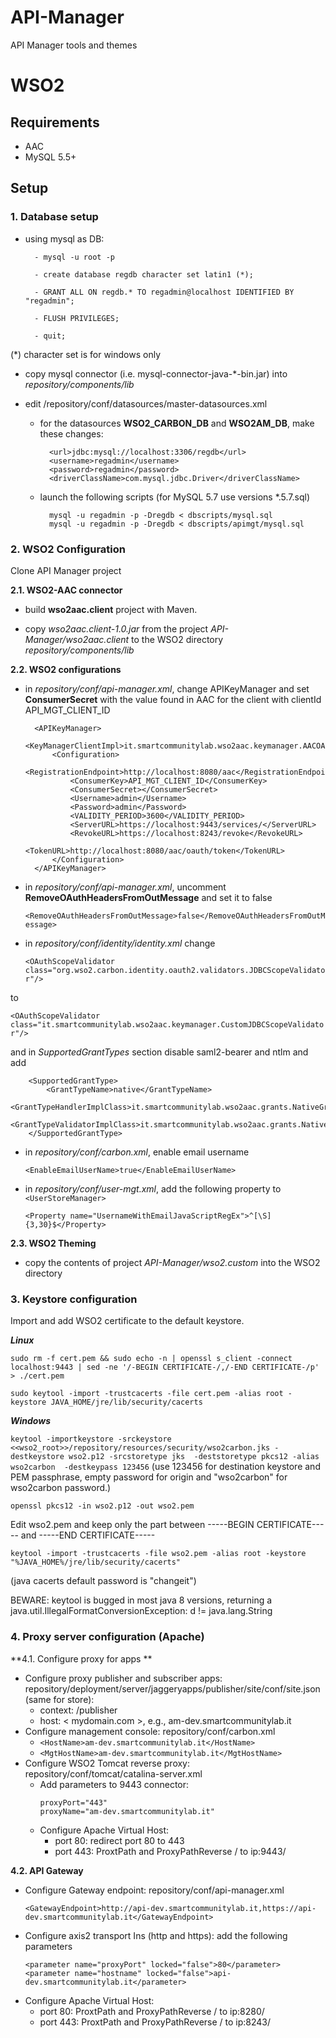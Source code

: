# API-Manager
API Manager tools and themes

# WSO2

## Requirements

- AAC
- MySQL 5.5+

## Setup

### 1. Database setup

- using mysql as DB:

		- mysql -u root -p
		
		- create database regdb character set latin1 (*);
		 
		- GRANT ALL ON regdb.* TO regadmin@localhost IDENTIFIED BY "regadmin";
		
		- FLUSH PRIVILEGES;
		 
		- quit;

(*) character set is for windows only

- copy mysql connector (i.e. mysql-connector-java-*-bin.jar) into *repository/components/lib*
	
 
- edit /repository/conf/datasources/master-datasources.xml
	 
	- for the datasources **WSO2_CARBON_DB** and **WSO2AM_DB**, make these changes:
	
			<url>jdbc:mysql://localhost:3306/regdb</url>
            <username>regadmin</username>
            <password>regadmin</password>
            <driverClassName>com.mysql.jdbc.Driver</driverClassName> 

	- launch the following scripts (for MySQL 5.7 use versions *.5.7.sql)
	 
			mysql -u regadmin -p -Dregdb < dbscripts/mysql.sql
			mysql -u regadmin -p -Dregdb < dbscripts/apimgt/mysql.sql

### 2. WSO2 Configuration

Clone API Manager project

**2.1. WSO2-AAC connector**

- build **wso2aac.client** project with Maven.

- copy *wso2aac.client-1.0.jar* from the project *API-Manager/wso2aac.client* to the WSO2 directory *repository/components/lib*

**2.2. WSO2 configurations**

- in *repository/conf/api-manager.xml*, change APIKeyManager and set **ConsumerSecret** with the value found in AAC for the client with clientId API_MGT_CLIENT_ID

    	<APIKeyManager>
    		<KeyManagerClientImpl>it.smartcommunitylab.wso2aac.keymanager.AACOAuthClient</KeyManagerClientImpl>
    		<Configuration>
    			<RegistrationEndpoint>http://localhost:8080/aac</RegistrationEndpoint>
    			<ConsumerKey>API_MGT_CLIENT_ID</ConsumerKey>
    			<ConsumerSecret></ConsumerSecret>
    			<Username>admin</Username>
    			<Password>admin</Password>
    			<VALIDITY_PERIOD>3600</VALIDITY_PERIOD>
    			<ServerURL>https://localhost:9443/services/</ServerURL>
    			<RevokeURL>https://localhost:8243/revoke</RevokeURL>
    			<TokenURL>http://localhost:8080/aac/oauth/token</TokenURL>			
    		</Configuration>
    	</APIKeyManager>

- in *repository/conf/api-manager.xml*, uncomment **RemoveOAuthHeadersFromOutMessage** and set it to false

	`<RemoveOAuthHeadersFromOutMessage>false</RemoveOAuthHeadersFromOutMessage>`


- in *repository/conf/identity/identity.xml* change


   `<OAuthScopeValidator class="org.wso2.carbon.identity.oauth2.validators.JDBCScopeValidator"/>`

to

   `<OAuthScopeValidator class="it.smartcommunitylab.wso2aac.keymanager.CustomJDBCScopeValidator"/>`
   
   and in *SupportedGrantTypes* section disable saml2-bearer and ntlm and add
   
        <SupportedGrantType>
            <GrantTypeName>native</GrantTypeName>
            <GrantTypeHandlerImplClass>it.smartcommunitylab.wso2aac.grants.NativeGrantType</GrantTypeHandlerImplClass>
            <GrantTypeValidatorImplClass>it.smartcommunitylab.wso2aac.grants.NativeGrantValidator</GrantTypeValidatorImplClass>
        </SupportedGrantType>
            
- in *repository/conf/carbon.xml*, enable email username

	`<EnableEmailUserName>true</EnableEmailUserName>`

- in *repository/conf/user-mgt.xml*, add the following property to `<UserStoreManager>`

	`<Property name="UsernameWithEmailJavaScriptRegEx">^[\S]{3,30}$</Property>`

**2.3. WSO2 Theming**

- copy the contents of project *API-Manager/wso2.custom* into the WSO2 directory

### 3. Keystore configuration

Import and add WSO2 certificate to the default keystore.

***Linux***

``sudo rm -f cert.pem && sudo echo -n | openssl s_client -connect localhost:9443 | sed -ne '/-BEGIN CERTIFICATE-/,/-END CERTIFICATE-/p' > ./cert.pem``

``sudo keytool -import -trustcacerts -file cert.pem -alias root -keystore JAVA_HOME/jre/lib/security/cacerts``

***Windows***

``keytool -importkeystore -srckeystore <<wso2_root>>/repository/resources/security/wso2carbon.jks -destkeystore wso2.p12 -srcstoretype jks  -deststoretype pkcs12 -alias wso2carbon  -destkeypass 123456``
(use 123456 for destination keystore and PEM passphrase, empty password for origin and "wso2carbon" for wso2carbon password.)

``openssl pkcs12 -in wso2.p12 -out wso2.pem``

Edit wso2.pem and keep only the part between -----BEGIN CERTIFICATE----- and -----END CERTIFICATE-----

``keytool -import -trustcacerts -file wso2.pem -alias root -keystore "%JAVA_HOME%/jre/lib/security/cacerts"``

(java cacerts default password is "changeit")

BEWARE: keytool is bugged in most java 8 versions, returning a
 java.util.IllegalFormatConversionException: d != java.lang.String

### 4. Proxy server configuration (Apache)

**4.1. Configure proxy for apps **

- Configure proxy publisher and subscriber apps: repository/deployment/server/jaggeryapps/publisher/site/conf/site.json (same for store):
  - context: /publisher
  - host: < mydomain.com >, e.g., am-dev.smartcommunitylab.it
- Configure management console: repository/conf/carbon.xml
  - ``<HostName>am-dev.smartcommunitylab.it</HostName>``
  - ``<MgtHostName>am-dev.smartcommunitylab.it</MgtHostName>``
- Configure WSO2 Tomcat reverse proxy: repository/conf/tomcat/catalina-server.xml
  - Add parameters to 9443 connector:
    ```
    proxyPort="443"
    proxyName="am-dev.smartcommunitylab.it"
    ```
  - Configure Apache Virtual Host:
    - port 80: redirect port 80 to 443
    - port 443: ProxtPath and ProxyPathReverse / to ip:9443/
    
**4.2. API Gateway** 
 - Configure Gateway endpoint: repository/conf/api-manager.xml
   ```
   <GatewayEndpoint>http://api-dev.smartcommunitylab.it,https://api-dev.smartcommunitylab.it</GatewayEndpoint>
   ```
 - Configure axis2 transport Ins (http and https): add the following parameters
   ```
   <parameter name="proxyPort" locked="false">80</parameter>
   <parameter name="hostname" locked="false">api-dev.smartcommunitylab.it</parameter>
   ```
  - Configure Apache Virtual Host:
    - port 80: ProxtPath and ProxyPathReverse / to ip:8280/
    - port 443: ProxtPath and ProxyPathReverse / to ip:8243/
     